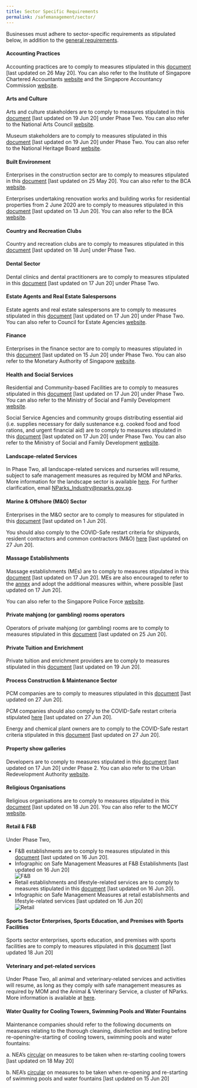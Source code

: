 ```yaml
---
title: Sector Specific Requirements
permalink: /safemanagement/sector/
---
```


Businesses must adhere to sector-specific requirements as stipulated below, in addition to the <a href="https://covid.gobusiness.gov.sg/safemanagement/general/" target="_blank">general requirements</a>. 

#### **Accounting Practices**

Accounting practices are to comply to measures stipulated in this <a href="https://go.gov.sg/accountingpractices" target="_blank">document</a> [last updated on 26 May 20]. You can also refer to the Institute of Singapore Chartered Accountants <a href = "https://isca.org.sg/covid-19-series/faqs/?j=538131&sfmc_sub=28753357&l=215_HTML&u=10800996&mid=7235277&jb=1" target="_blank">website</a> and the Singapore Accountancy Commission <a href = "https://www.sac.gov.sg/isca-sac-advisory-safe-management-measures-accounting-practices-post-covid-19-circuit-breaker-period" target="_blank">website</a>.

#### **Arts and Culture**

Arts and culture stakeholders are to comply to measures stipulated in this <a href="https://go.gov.sg/nacsmrrequirements" target="_blank">document</a> [last updated on 19 Jun 20] under Phase Two. You can also refer to the National Arts Council <a href="https://www.nac.gov.sg/whatwedo/support/sustaining-the-arts-during-covid-19/Arts-and-Culture-Sector-Advisories.html" target="_blank">website</a>. 

Museum stakeholders are to comply to measures stipulated in this <a href="https://go.gov.sg/nhbsmrrequirements" target="_blank">document</a> [last updated on 19 Jun 20] under Phase Two. You can also refer to the National Heritage Board <a href="https://www.nhb.gov.sg/what-we-do/our-work/sector-development/museum-roundtable/public-advisory-on-covid-19" target="_blank">website</a>.

#### **Built Environment**

Enterprises in the construction sector are to comply to measures stipulated in this <a href="https://go.gov.sg/construction" target="_blank">document</a> [last updated on 25 May 20]. You can also refer to the BCA <a href="https://www1.bca.gov.sg/COVID-19" target="_blank">website</a>.

Enterprises undertaking renovation works and building works for residential properties from 2 June 2020 are to comply to measures stipulated in this <a href="https://go.gov.sg/renosmrrequirements" target="_blank">document</a> [last updated on 13 Jun 20]. You can also refer to the BCA <a href="https://www1.bca.gov.sg/COVID-19" target="_blank">website</a>.

#### **Country and Recreation Clubs**

Country and recreation clubs are to comply to measures stipulated in this <a href="https://go.gov.sg/countryclubadvisory" target="_blank">document</a> [last updated on 18 Jun] under Phase Two. 

#### **Dental Sector**

Dental clinics and dental practitioners are to comply to measures stipulated in this <a href="https://go.gov.sg/dentalcircular2" target="_blank">document</a> [last updated on 17 Jun 20] under Phase Two.

#### **Estate Agents and Real Estate Salespersons**

Estate agents and real estate salespersons are to comply to measures stipulated in this <a href="https://go.gov.sg/cea2" target="_blank">document</a> [last updated on 17 Jun 20] under Phase Two. You can also refer to Council for Estate Agencies <a href = "https://www.cea.gov.sg/news-publications/press-releases/covid-19-cea-s-measures-and-guidance" target="_blank">website</a>.

#### **Finance**

Enterprises in the finance sector are to comply to measures stipulated in this <a href="https://go.gov.sg/massmrrequirements2" target="_blank">document</a> [last updated on 15 Jun 20] under Phase Two. You can also refer to the Monetary Authority of Singapore <a href = "https://www.mas.gov.sg/news" target="_blank">website</a>.

#### **Health and Social Services**

Residential and Community-based Facilities are to comply to measures stipulated in this <a href="https://go.gov.sg/msfresidentialadvisory" target="_blank">document</a> [last updated on 17 Jun 20] under Phase Two. You can also refer to the Ministry of Social and Family Development <a href = "https://www.msf.gov.sg/media-room/Pages/COVID-19-advisory.aspx" target="_blank">website</a>.

Social Service Agencies and community groups distributing essential aid (i.e. supplies necessary for daily sustenance e.g. cooked food and food rations, and urgent financial aid) are to comply to measures stipulated in this <a href="https://go.gov.sg/msfsocialadvisory" target="_blank">document</a> [last updated on 17 Jun 20] under Phase Two. You can also refer to the Ministry of Social and Family Development <a href = "https://www.msf.gov.sg/media-room/Pages/COVID-19-advisory.aspx" target="_blank">website</a>.

#### **Landscape-related Services**

In Phase Two, all landscape-related services and nurseries will resume, subject to safe management measures as required by MOM and NParks. More information for the landscape sector is available <a href="https://go.gov.sg/safe-landscaping" target="_blank">here</a>. For further clarification, email <a href = "mailto: NParks_Industry@nparks.gov.sg">NParks_Industry@nparks.gov.sg</a>.

#### **Marine & Offshore (M&O) Sector**

Enterprises in the M&O sector are to comply to measures for stipulated in this <a href="/images/Advisory - MO Sector (final 1 June 2020).pdf" target="_blank">document</a> [last updated on 1 Jun 20].

You should also comply to the COVID-Safe restart criteria for shipyards, resident contractors and common contractors (M&O) <a href="/images/Criteria - Shipyards (final 1 June 2020).pdf" target="_blank">here</a> [last updated on 27 Jun 20].

#### **Massage Establishments**

Massage establishments (MEs) are to comply to measures stipulated in this <a href="https://go.gov.sg/meadvisory" target="_blank">document</a> [last updated on 17 Jun 20]. MEs are also encouraged to refer to the <a href="https://go.gov.sg/meannex" target="_blank">annex</a> and adopt the additional measures within, where possible [last updated on 17 Jun 20].

You can also refer to the Singapore Police Force <a href = "https://www.police.gov.sg/e-Services/Police-Licences/Massage-Establishment-Licence" target="_blank">website</a>.

#### **Private mahjong (or gambling) rooms operators**

Operators of private mahjong (or gambling) rooms are to comply to measures stipulated in this <a href="https://go.gov.sg/privatemjadvisory" target="_blank">document</a> [last updated on 25 Jun 20].

#### **Private Tuition and Enrichment**

Private tuition and enrichment providers are to comply to measures stipulated in this <a href="https://go.gov.sg/tuitionadvisory" target="_blank">document</a> [last updated on 19 Jun 20].

#### **Process Construction & Maintenance Sector**

PCM companies are to comply to measures stipulated in this <a href="https://go.gov.sg/PCMAdvisory" target="_blank">document</a> [last updated on 27 Jun 20].

PCM companies should also comply to the COVID-Safe restart criteria stipulated <a href="https://go.gov.sg/CriteriaPCMCompanies" target="_blank">here</a> [last updated on 27 Jun 20].

Energy and chemical plant owners are to comply to the COVID-Safe restart criteria stipulated in this <a href="https://go.gov.sg/CriteriaECPlantOwners" target="_blank">document</a> [last updated on 27 Jun 20].

#### **Property show galleries**

Developers are to comply to measures stipulated in this <a href="https://go.gov.sg/PropertyURA" target="_blank">document</a> [last updated on 17 Jun 20] under Phase 2. You can also refer to the Urban Redevelopment Authority <a href = "https://www.ura.gov.sg/Corporate/Guidelines/Circulars/ja-13" target="_blank">website</a>.

#### **Religious Organisations**

Religious organisations are to comply to measures stipulated in this <a href="https://go.gov.sg/mccyroadvisory" target="_blank">document</a> [last updated on 18 Jun 20]. You can also refer to the MCCY <a href = "https://www.mccy.gov.sg/about-us/news-and-resources/" target="_blank">website</a>.

#### **Retail & F&B**

Under Phase Two,
- F&B establishments are to comply to measures stipulated in this <a href="https://go.gov.sg/fbestablishments2" target="_blank">document</a> [last updated on 16 Jun 20].<br>
- Infographic on Safe Management Measures at F&B Establishments [last updated on 16 Jun 20]<br>
![F&B](/images/smrfnb.jpg "F&B establishments")
- Retail establishments and lifestyle-related services are to comply to measures stipulated in this <a href="https://go.gov.sg/retailsmrrequirements2" target="_blank">document</a> [last updated on 16 Jun 20].<br>
- Infographic on Safe Management Measures at retail establishments and lifestyle-related services [last updated on 16 Jun 20]<br>
![Retail](/images/smrretail.jpg "Retail")

#### **Sports Sector Enterprises, Sports Education, and Premises with Sports Facilities**

Sports sector enterprises, sports education, and premises with sports facilities are to comply to measures stipulated in this <a href="https://go.gov.sg/sportsadvisory" target="_blank">document</a> [last updated 18 Jun 20]

#### **Veterinary and pet-related services**

Under Phase Two, all animal and veterinary-related services and activities will resume, as long as they comply with safe management measures as required by MOM and the Animal & Veterinary Service, a cluster of NParks. More information is available at <a href="https://go.gov.sg/avs-covid" target="_blank">here</a>.

#### **Water Quality for Cooling Towers, Swimming Pools and Water Fountains**

Maintenance companies should refer to the following documents on measures relating to the thorough cleaning, disinfection and testing before re-opening/re-starting of cooling towers, swimming pools and water fountains: 

a.	NEA’s <a href="https://go.gov.sg/CircularonMeasuresRestartingCoolingTowers" target="_blank">circular</a> on measures to be taken when re-starting cooling towers [last updated on 18 May 20]

b.	NEA’s <a href="https://go.gov.sg/CircularonMeasuresSwimmingPoolsAndWaterFountains" target="_blank">circular</a> on measures to be taken when re-opening and re-starting of swimming pools and water fountains [last updated on 15 Jun 20]
